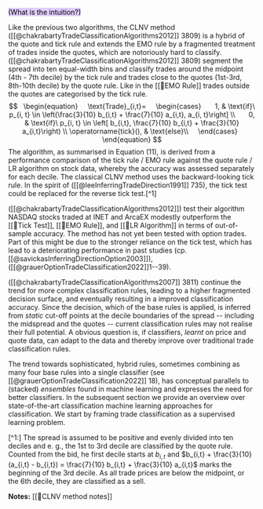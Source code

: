 <mark style="background: #D2B3FFA6;">(What is the intuition?)</mark>

Like the previous two algorithms, the CLNV method ([[@chakrabartyTradeClassificationAlgorithms2012]] 3809) is a hybrid of the quote and tick rule and extends the EMO rule by a fragmented treatment of trades inside the quotes, which are notoriously hard to classify. ([[@chakrabartyTradeClassificationAlgorithms2012]] 3809) segment the spread into ten equal-width bins and classify trades around the midpoint (4th - 7th decile) by the tick rule and trades close to the quotes (1st-3rd, 8th-10th decile) by the quote rule. Like in the [[🔢EMO Rule]] trades outside the quotes are categorised by the tick rule.
$$
  \begin{equation}
    \text{Trade}_{i,t}=
    \begin{cases}
      1, & \text{if}\ p_{i, t} \in \left(\frac{3}{10} b_{i,t} + \frac{7}{10} a_{i,t}, a_{i, t}\right] \\
      0, & \text{if}\ p_{i, t} \in \left[ b_{i,t}, \frac{7}{10} b_{i,t} + \frac{3}{10} a_{i,t}\right) \\
	  \operatorname{tick}(), & \text{else}\\
    \end{cases}
  \end{equation}
$$
The algorithm, as summarised in Equation $(11)$, is derived from a performance comparison of the tick rule / EMO rule against the quote rule / LR algorithm on stock data, whereby the accuracy was assessed separately for each decile. The classical CLNV method uses the backward-looking tick rule. In the spirit of ([[@leeInferringTradeDirection1991]] 735), the tick test could be replaced for the reverse tick test.[^1]

([[@chakrabartyTradeClassificationAlgorithms2012]]) test their algorithm NASDAQ stocks traded at INET and ArcaEX modestly outperform the [[🔢Tick Test]], [[🔢EMO Rule]], and  [[🔢LR Algorithm]] in terms of out-of-sample accuracy. The method has not yet been tested with option trades. Part of this might be due to the stronger reliance on the tick test, which has lead to a deteriorating performance in past studies (cp. [[@savickasInferringDirectionOption2003]]), ([[@grauerOptionTradeClassification2022]]1--39).  

([[@chakrabartyTradeClassificationAlgorithms2007]] 3811) continue the trend for more complex classification rules, leading to a higher fragmented decision surface, and eventually resulting in a improved classification accuracy.  Since the decision, which of the base rules is applied, is inferred from *static* cut-off points at the decile boundaries of the spread -- including the midspread and the quotes -- current classification rules may not realise their full potential. A obvious question is, if classifiers, *learnt* on price and quote data, can adapt to the data and thereby improve over traditional trade classification rules. 

The trend towards sophisticated, hybrid rules, sometimes combining as many four base rules into a single classifier (see [[@grauerOptionTradeClassification2022]] 18), has conceptual parallels to (stacked) *ensembles* found in machine learning and expresses the need for better classifiers. In the subsequent section we provide an overview over state-of-the-art classification machine learning approaches for classification. We start by framing trade classification as a supervised learning problem. 

[^1:] The spread is assumed to be positive and evenly divided into ten deciles and e. g., the 1st to 3rd decile are classified by the quote rule. Counted from the bid, he first decile starts at $b_{i,t}$ and  $b_{i,t} + \frac{3}{10}(a_{i,t} - b_{i,t}) = \frac{7}{10} b_{i,t} + \frac{3}{10} a_{i,t}$ marks the beginning of the 3rd decile. As all trade prices are below the midpoint, or the 6th decile, they are classified as a sell.  

**Notes:**
[[🔢CLNV method notes]]